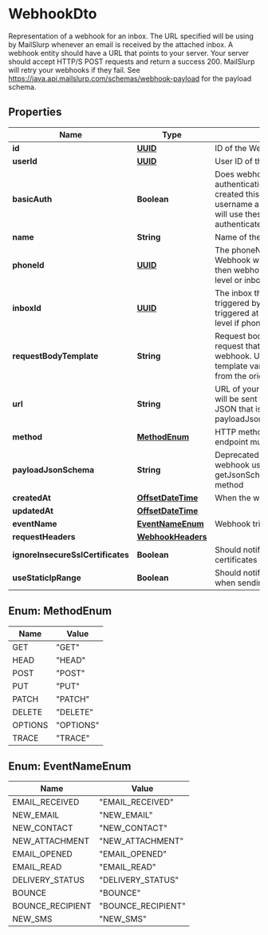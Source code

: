 

# WebhookDto

Representation of a webhook for an inbox. The URL specified will be using by MailSlurp whenever an email is received by the attached inbox. A webhook entity should have a URL that points to your server. Your server should accept HTTP/S POST requests and return a success 200. MailSlurp will retry your webhooks if they fail. See https://java.api.mailslurp.com/schemas/webhook-payload for the payload schema.
## Properties

Name | Type | Description | Notes
------------ | ------------- | ------------- | -------------
**id** | [**UUID**](UUID) | ID of the Webhook | 
**userId** | [**UUID**](UUID) | User ID of the Webhook | 
**basicAuth** | **Boolean** | Does webhook expect basic authentication? If true it means you created this webhook with a username and password. MailSlurp will use these in the URL to authenticate itself. | 
**name** | **String** | Name of the webhook |  [optional]
**phoneId** | [**UUID**](UUID) | The phoneNumberId that the Webhook will be triggered by. If null then webhook triggered at account level or inbox level if inboxId set |  [optional]
**inboxId** | [**UUID**](UUID) | The inbox that the Webhook will be triggered by. If null then webhook triggered at account level or phone level if phoneId set |  [optional]
**requestBodyTemplate** | **String** | Request body template for HTTP request that will be sent for the webhook. Use Moustache style template variables to insert values from the original event payload. |  [optional]
**url** | **String** | URL of your server that the webhook will be sent to. The schema of the JSON that is sent is described by the payloadJsonSchema. | 
**method** | [**MethodEnum**](#MethodEnum) | HTTP method that your server endpoint must listen for | 
**payloadJsonSchema** | **String** | Deprecated. Fetch JSON Schema for webhook using the getJsonSchemaForWebhookPayload method | 
**createdAt** | [**OffsetDateTime**](OffsetDateTime) | When the webhook was created | 
**updatedAt** | [**OffsetDateTime**](OffsetDateTime) |  | 
**eventName** | [**EventNameEnum**](#EventNameEnum) | Webhook trigger event name |  [optional]
**requestHeaders** | [**WebhookHeaders**](WebhookHeaders) |  |  [optional]
**ignoreInsecureSslCertificates** | **Boolean** | Should notifier ignore insecure SSL certificates |  [optional]
**useStaticIpRange** | **Boolean** | Should notifier use static IP range when sending webhook payload |  [optional]



## Enum: MethodEnum

Name | Value
---- | -----
GET | &quot;GET&quot;
HEAD | &quot;HEAD&quot;
POST | &quot;POST&quot;
PUT | &quot;PUT&quot;
PATCH | &quot;PATCH&quot;
DELETE | &quot;DELETE&quot;
OPTIONS | &quot;OPTIONS&quot;
TRACE | &quot;TRACE&quot;



## Enum: EventNameEnum

Name | Value
---- | -----
EMAIL_RECEIVED | &quot;EMAIL_RECEIVED&quot;
NEW_EMAIL | &quot;NEW_EMAIL&quot;
NEW_CONTACT | &quot;NEW_CONTACT&quot;
NEW_ATTACHMENT | &quot;NEW_ATTACHMENT&quot;
EMAIL_OPENED | &quot;EMAIL_OPENED&quot;
EMAIL_READ | &quot;EMAIL_READ&quot;
DELIVERY_STATUS | &quot;DELIVERY_STATUS&quot;
BOUNCE | &quot;BOUNCE&quot;
BOUNCE_RECIPIENT | &quot;BOUNCE_RECIPIENT&quot;
NEW_SMS | &quot;NEW_SMS&quot;



